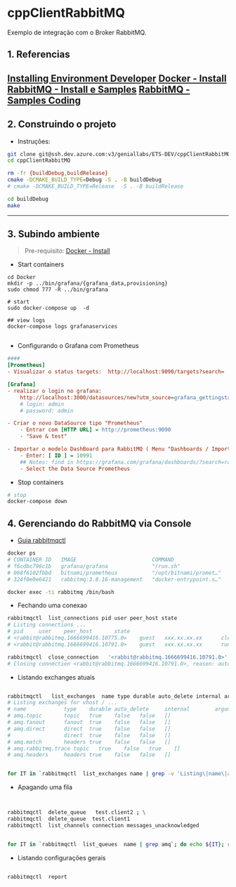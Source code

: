 # cppClientRabbitMQ
Exemplo de integração com o Broker RabbitMQ.

## 1. Referencias

[Installing Environment Developer](https://github.com/hroberto/wiki/blob/main/devops/DEV%20-%20Installing%20Environmet%20Developer.md)
[Docker - Install](https://github.com/hroberto/wiki/blob/main/devops/Docker%20-%20Install.md)
[RabbitMQ - Install e Samples](https://github.com/hroberto/wiki/blob/main/brokes/Broker%20-%20RabbitMQ-%20Install.md)
[RabbitMQ - Samples Coding](https://rabbitmq-c.docsforge.com/master/amqp_rpc_sendstring_client.c/)
-------------

## 2. Construindo o projeto

- Instruções:
```bash
git clone git@ssh.dev.azure.com:v3/geniallabs/ETS-DEV/cppClientRabbitMQ
cd cppClientRabbitMQ

rm -fr {buildDebug,buildRelease}
cmake -DCMAKE_BUILD_TYPE=Debug -S . -B buildDebug
# cmake -DCMAKE_BUILD_TYPE=Release  -S . -B buildRelease

cd buildDebug
make
```

-------------

## 3. Subindo ambiente

> Pre-requisito:  [Docker - Install](https://github.com/hroberto/wiki/blob/main/devops/Docker%20-%20Install.md)

- Start containers
```
cd Docker
mkdir -p ../bin/grafana/{grafana_data,provisioning}
sudo chmod 777 -R ../bin/grafana

# start 
sudo docker-compose up  -d

## view logs
docker-compose logs grafanaservices


```

- Configurando o Grafana com Prometheus

```ini
####
[Prometheus]
- Visualizar o status targets:  http://localhost:9090/targets?search=

[Grafana]
- realizar o login no grafana:
    http://localhost:3000/datasources/new?utm_source=grafana_gettingstarted
    # login: admin
    # password: admin

- Criar o novo DataSource tipo "Prometheus"
    - Entrar com [HTTP URL] = http://prometheus:9090
    - "Save & test"

- Importar o modelo DashBoard para RabbitMQ ( Menu "Dashboards / Import" )
    - Enter: [ ID ] = 10991
    ## Notes: find in https://grafana.com/grafana/dashboards/?search=rabbitmq
    - Select the Data Source Prometheus

```

- Stop containers
```bash
# stop
docker-compose down
```

## 4. Gerenciando do RabbitMQ via Console

- [Guia rabbitmqctl](https://www.rabbitmq.com/rabbitmqctl.8.html)



```bash
docker ps 
# CONTAINER ID   IMAGE                        COMMAND                  CREATED       STATUS       PORTS                                                                                                                                                 NAMES
# f6cdbc796c1b   grafana/grafana              "/run.sh"                4 hours ago   Up 4 hours   0.0.0.0:3000->3000/tcp, :::3000->3000/tcp                                                                                                             grafana
# 068f6102fbbd   bitnami/prometheus           "/opt/bitnami/promet…"   4 hours ago   Up 4 hours   0.0.0.0:9090->9090/tcp, :::9090->9090/tcp                                                                                                             prometheus
# 324f0e0e6421   rabbitmq:3.8.16-management   "docker-entrypoint.s…"   4 hours ago   Up 4 hours   4369/tcp, 5671/tcp, 0.0.0.0:5672->5672/tcp, :::5672->5672/tcp, 15671/tcp, 15691-15692/tcp, 25672/tcp, 0.0.0.0:15672->15672/tcp, :::15672->15672/tcp   rabbitmq

docker exec -ti rabbitmq /bin/bash

```

- Fechando uma conexao

```bash
rabbitmqctl  list_connections pid user peer_host state
# Listing connections ...
# pid     user    peer_host       state
# <rabbit@rabbitmq.1666699416.10775.0>    guest   xxx.xx.xx.xx      closed
# <rabbit@rabbitmq.1666699416.10791.0>    guest   xxx.xx.xx.xx      running

rabbitmqctl  close_connection   '<rabbit@rabbitmq.1666699416.10791.0>'    'automatic close'
# Closing connection <rabbit@rabbitmq.1666699416.10791.0>, reason: automatic close...
```


- Listando exchanges atuais

```bash

rabbitmqctl   list_exchanges  name type durable auto_delete internal arguments policy
# Listing exchanges for vhost / ...
# name            type    durable auto_delete     internal        arguments       policy
# amq.topic       topic   true    false   false   []
# amq.fanout      fanout  true    false   false   []
# amq.direct      direct  true    false   false   []
#                 direct  true    false   false   []
# amq.match       headers true    false   false   []
# amq.rabbitmq.trace topic   true    false   true    []
# amq.headers     headers true    false   false   []


for IT in `rabbitmqctl  list_exchanges name | grep -v 'Listing\|name\|amq'` ; do echo ${IT}; rabbitmqctl  delete_exchange   ${IT};   done

```

- Apagando uma fila

```bash


rabbitmqctl  delete_queue   test.client2 ; \
rabbitmqctl  delete_queue  test.client1
rabbitmqctl  list_channels connection messages_unacknowledged


for IT in `rabbitmqctl  list_queues  name | grep amq`; do echo ${IT}; rabbitmqctl  delete_queue   ${IT};   done

```

- Listando configurações gerais

```bash

rabbitmqctl  report


```


